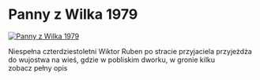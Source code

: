 Panny z Wilka 1979 
=============
[![Panny z Wilka 1979 ](http://vidos.pl/images/player.gif)](http://vidos.pl/panny-z-wilka-1979)

 Niespełna czterdziestoletni Wiktor Ruben po stracie przyjaciela przyjeżdża do wujostwa na wieś, gdzie w pobliskim dworku, w gronie kilku zobacz pełny opis
